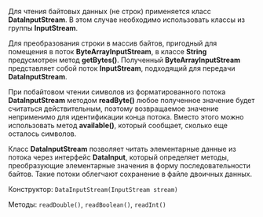 Для чтения байтовых данных (не строк) применяется класс **DataInputStream**. 
В этом случае необходимо использовать классы из группы **InputStream**.

Для преобразования строки в массив байтов, пригодный для помещения в поток **ByteArrayInputStream**, в классе **String** предусмотрен метод **getBytes()**.
Полученный **ByteArrayInputStream** представляет собой поток **InputStream**, подходящий для передачи **DataInputStream**.

При побайтовом чтении символов из форматированного потока **DataInputStream** методом **readByte()** любое полученное значение будет считаться действительным, поэтому возвращаемое значение неприменимо для идентификации конца потока.
Вместо этого можно использовать метод **available()**, который сообщает, сколько еще осталось символов.

Класс **DataInputStream** позволяет читать элементарные данные из потока через интерфейс **DataInput**, который определяет методы, преобразующие элементарные значения в форму последовательности байтов. 
Такие потоки облегчают сохранение в файле двоичных данных.

Конструктор: <code>DataInputStream(InputStream stream)</code>

Методы: <code>readDouble()</code>, <code>readBoolean()</code>, <code>readInt()<code>